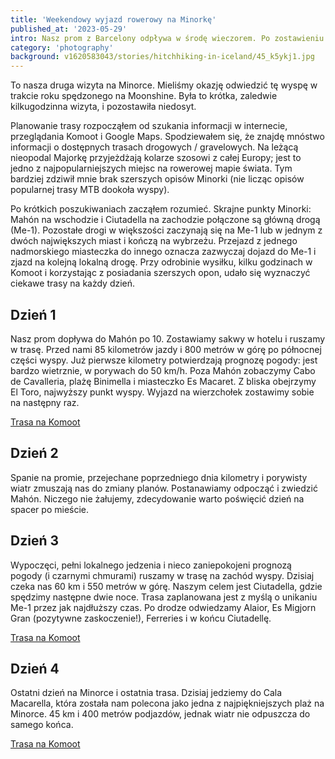 ```yaml
---
title: 'Weekendowy wyjazd rowerowy na Minorkę'
published_at: '2023-05-29'
intro: Nasz prom z Barcelony odpływa w środę wieczorem. Po zostawieniu rowerów, próbujemy wygodnie się ułożyć w fotelach i złapać trochę snu. Przed nami cztery dni na Minorce. Według prognozy pogody będą one bardzo wietrzne, pochmurne i deszczowe. 
category: 'photography'
background: v1620583043/stories/hitchhiking-in-iceland/45_k5ykj1.jpg
---
```


To nasza druga wizyta na Minorce. Mieliśmy okazję odwiedzić tę wyspę w trakcie roku spędzonego na Moonshine. Była to krótka, zaledwie kilkugodzinna wizyta, i pozostawiła niedosyt.

Planowanie trasy rozpocząłem od szukania informacji w internecie, przeglądania Komoot i Google Maps. Spodziewałem się, że znajdę mnóstwo informacji o dostępnych trasach drogowych / gravelowych. Na leżącą nieopodal Majorkę przyjeżdżają kolarze szosowi z całej Europy; jest to jedno z najpopularniejszych miejsc na rowerowej mapie świata. Tym bardziej zdziwił mnie brak szerszych opisów Minorki (nie licząc opisów popularnej trasy MTB dookoła wyspy). 

Po krótkich poszukiwaniach zacząłem rozumieć. Skrajne punkty Minorki: Mahón na wschodzie i Ciutadella na zachodzie połączone są główną drogą (Me-1). Pozostałe drogi w większości zaczynają się na Me-1 lub w jednym z dwóch największych miast i kończą na wybrzeżu. Przejazd z jednego nadmorskiego miasteczka do innego oznacza zazwyczaj dojazd do Me-1 i zjazd na kolejną lokalną drogę. Przy odrobinie wysiłku, kilku godzinach w Komoot i korzystając z posiadania szerszych opon, udało się wyznaczyć ciekawe trasy na każdy dzień.   

## Dzień 1

Nasz prom dopływa do Mahón po 10. Zostawiamy sakwy w hotelu i ruszamy w trasę. Przed nami 85 kilometrów jazdy i 800 metrów w górę po północnej części wyspy. Już pierwsze kilometry potwierdzają prognozę pogody: jest bardzo wietrznie, w porywach do 50 km/h. Poza Mahón zobaczymy Cabo de Cavalleria, plażę Binimella i miasteczko Es Macaret. Z bliska obejrzymy El Toro, najwyższy punkt wyspy. Wyjazd na wierzchołek zostawimy sobie na następny raz. 

[Trasa na Komoot](https://www.komoot.com/tour/1123910116?share_token=a2n8RQQtJrVAmEAoDtphDhVwlcmaIgWIT0WhP25fGGClbXlwt8&ref=wtd)

<photo-lazy src="https://res.cloudinary.com/lukaszrados/image/upload/v1685305582/stories/menorca-weekend-gravel-cycling/menorca_1_dmy9wa.jpg" padding-bottom="66.666"></photo-lazy>

<two-columns>
    <photo-lazy src="https://res.cloudinary.com/lukaszrados/image/upload/v1685305582/stories/menorca-weekend-gravel-cycling/menorca_2_dhfosg.jpg" padding-bottom="150"></photo-lazy>
    <photo-lazy src="https://res.cloudinary.com/lukaszrados/image/upload/v1685305582/stories/menorca-weekend-gravel-cycling/menorca_3_cr1hh6.jpg" padding-bottom="150"></photo-lazy>
</two-columns>

<photo-lazy src="https://res.cloudinary.com/lukaszrados/image/upload/v1685305582/stories/menorca-weekend-gravel-cycling/menorca_6_kcnvva.jpg" padding-bottom="66.666"></photo-lazy>

<two-columns>
    <photo-lazy src="https://res.cloudinary.com/lukaszrados/image/upload/v1685305582/stories/menorca-weekend-gravel-cycling/menorca_4_bop4tq.jpg" padding-bottom="150"></photo-lazy>
    <photo-lazy src="https://res.cloudinary.com/lukaszrados/image/upload/v1685305582/stories/menorca-weekend-gravel-cycling/menorca_5_vyjcrn.jpg" padding-bottom="150"></photo-lazy>
</two-columns>

<two-columns>
    <photo-lazy src="https://res.cloudinary.com/lukaszrados/image/upload/v1685305582/stories/menorca-weekend-gravel-cycling/menorca_7_tuwdxl.jpg" padding-bottom="66.666"></photo-lazy>
    <photo-lazy src="https://res.cloudinary.com/lukaszrados/image/upload/v1685305582/stories/menorca-weekend-gravel-cycling/menorca_8_mxy1kh.jpg" padding-bottom="66.666"></photo-lazy>
</two-columns>

<photo-lazy src="https://res.cloudinary.com/lukaszrados/image/upload/v1685305583/stories/menorca-weekend-gravel-cycling/menorca_10_uwpd59.jpg" padding-bottom="66.666"></photo-lazy>

<photo-lazy src="https://res.cloudinary.com/lukaszrados/image/upload/v1685305583/stories/menorca-weekend-gravel-cycling/menorca_11_awdjld.jpg" padding-bottom="66.666"></photo-lazy>

<photo-lazy src="https://res.cloudinary.com/lukaszrados/image/upload/v1685305583/stories/menorca-weekend-gravel-cycling/menorca_12_r6o7q8.jpg" padding-bottom="66.666"></photo-lazy>

## Dzień 2

Spanie na promie, przejechane poprzedniego dnia kilometry i porywisty wiatr zmuszają nas do zmiany planów. Postanawiamy odpocząć i zwiedzić Mahón. Niczego nie żałujemy, zdecydowanie warto poświęcić dzień na spacer po mieście.

<two-columns>
    <photo-lazy src="https://res.cloudinary.com/lukaszrados/image/upload/v1685305582/stories/menorca-weekend-gravel-cycling/menorca_13_xkrdqe.jpg" padding-bottom="150"></photo-lazy>
    <photo-lazy src="https://res.cloudinary.com/lukaszrados/image/upload/v1685305583/stories/menorca-weekend-gravel-cycling/menorca_14_dsss0g.jpg" padding-bottom="150"></photo-lazy>
</two-columns>

## Dzień 3

Wypoczęci, pełni lokalnego jedzenia i nieco zaniepokojeni prognozą pogody (i czarnymi chmurami) ruszamy w trasę na zachód wyspy. Dzisiaj czeka nas 60 km i 550 metrów w górę. Naszym celem jest Ciutadella, gdzie spędzimy następne dwie noce. Trasa zaplanowana jest z myślą o unikaniu Me-1 przez jak najdłuższy czas. Po drodze odwiedzamy Alaior, Es Migjorn Gran (pozytywne zaskoczenie!), Ferreries i w końcu Ciutadellę. 

[Trasa na Komoot](https://www.komoot.com/tour/1127030023?share_token=adWQjtEITne0Qoz72wIGndmOJu4yjCHsQGDBfKl8Vjsqq7iiDn&ref=wtd)

<photo-lazy src="https://res.cloudinary.com/lukaszrados/image/upload/v1685305584/stories/menorca-weekend-gravel-cycling/menorca_19_idkpci.jpg" padding-bottom="66.666"></photo-lazy>
<photo-lazy src="https://res.cloudinary.com/lukaszrados/image/upload/v1685305583/stories/menorca-weekend-gravel-cycling/menorca_15_kqgu33.jpg" padding-bottom="66.666"></photo-lazy>
<photo-lazy src="https://res.cloudinary.com/lukaszrados/image/upload/v1685305583/stories/menorca-weekend-gravel-cycling/menorca_16_jkokt9.jpg" padding-bottom="66.666"></photo-lazy>
<photo-lazy src="https://res.cloudinary.com/lukaszrados/image/upload/v1685305583/stories/menorca-weekend-gravel-cycling/menorca_17_ku7jiy.jpg" padding-bottom="66.666"></photo-lazy>

<two-columns>
    <photo-lazy src="https://res.cloudinary.com/lukaszrados/image/upload/v1685305583/stories/menorca-weekend-gravel-cycling/menorca_21_ff6ifq.jpg" padding-bottom="150"></photo-lazy>
    <photo-lazy src="https://res.cloudinary.com/lukaszrados/image/upload/v1685305583/stories/menorca-weekend-gravel-cycling/menorca_20_klxmsh.jpg" padding-bottom="150"></photo-lazy>
</two-columns>

<photo-lazy src="https://res.cloudinary.com/lukaszrados/image/upload/v1685305584/stories/menorca-weekend-gravel-cycling/menorca_22_serguu.jpg" padding-bottom="66.666"></photo-lazy>

<photo-lazy src="https://res.cloudinary.com/lukaszrados/image/upload/v1685305584/stories/menorca-weekend-gravel-cycling/menorca_23_drwev6.jpg" padding-bottom="66.666"></photo-lazy>

<two-columns>
    <photo-lazy src="https://res.cloudinary.com/lukaszrados/image/upload/v1685305584/stories/menorca-weekend-gravel-cycling/menorca_24_ty3mic.jpg" padding-bottom="150"></photo-lazy>
    <photo-lazy src="https://res.cloudinary.com/lukaszrados/image/upload/v1685305584/stories/menorca-weekend-gravel-cycling/menorca_25_evcthm.jpg" padding-bottom="150"></photo-lazy>
</two-columns>

<photo-lazy src="https://res.cloudinary.com/lukaszrados/image/upload/v1685305584/stories/menorca-weekend-gravel-cycling/menorca_26_uietos.jpg" padding-bottom="66.666"></photo-lazy>

<photo-lazy src="https://res.cloudinary.com/lukaszrados/image/upload/v1685305584/stories/menorca-weekend-gravel-cycling/menorca_27_limeyg.jpg" padding-bottom="66.666"></photo-lazy>

## Dzień 4

Ostatni dzień na Minorce i ostatnia trasa. Dzisiaj jedziemy do Cala Macarella, która została nam polecona jako jedna z najpiękniejszych plaż na Minorce. 45 km i 400 metrów podjazdów, jednak wiatr nie odpuszcza do samego końca.

[Trasa na Komoot](https://www.komoot.com/tour/1129241242?share_token=aYU7ZZHXiqOEWA9VtNsj9znnzpIXQkR0SlxzyXSOFw7wpziBQZ&ref=wtd)

<photo-lazy src="https://res.cloudinary.com/lukaszrados/image/upload/v1685305584/stories/menorca-weekend-gravel-cycling/menorca_28_i9o10w.jpg" padding-bottom="150"></photo-lazy>

<photo-lazy src="https://res.cloudinary.com/lukaszrados/image/upload/v1685305584/stories/menorca-weekend-gravel-cycling/menorca_29_gp3c7p.jpg" padding-bottom="66.666"></photo-lazy>

<photo-lazy src="https://res.cloudinary.com/lukaszrados/image/upload/v1685305585/stories/menorca-weekend-gravel-cycling/menorca_30_jyzlym.jpg" padding-bottom="66.666"></photo-lazy>

<two-columns>
    <photo-lazy src="https://res.cloudinary.com/lukaszrados/image/upload/v1685305584/stories/menorca-weekend-gravel-cycling/menorca_31_jnosr6.jpg" padding-bottom="150"></photo-lazy>
    <photo-lazy src="https://res.cloudinary.com/lukaszrados/image/upload/v1685305584/stories/menorca-weekend-gravel-cycling/menorca_32_fg6ost.jpg" padding-bottom="150"></photo-lazy>
</two-columns>

<photo-lazy src="https://res.cloudinary.com/lukaszrados/image/upload/v1685305585/stories/menorca-weekend-gravel-cycling/menorca_33_pg5pwx.jpg" padding-bottom="66.666"></photo-lazy>
